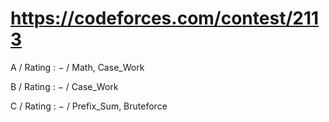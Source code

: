 # https://codeforces.com/contest/2113

A / Rating : $-$ / Math, Case_Work

B / Rating : $-$ / Case_Work

C / Rating : $-$ / Prefix_Sum, Bruteforce

